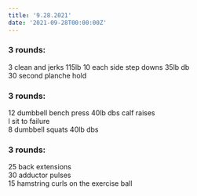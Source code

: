 ```yaml
---
title: '9.28.2021'
date: '2021-09-28T00:00:00Z'
---
```


### 3 rounds:  
3 clean and jerks 115lb 
10 each side step downs 35lb db    
30 second planche hold  

### 3 rounds:  
12 dumbbell bench press 40lb dbs 
calf raises     
l sit to failure    
8 dumbbell squats 40lb dbs      

### 3 rounds:  
25 back extensions         
30 adductor pulses   
15 hamstring curls on the exercise ball    